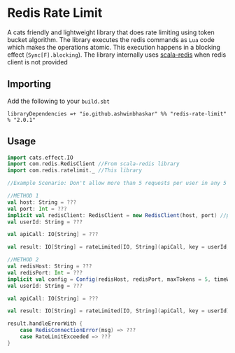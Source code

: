 # Redis Rate Limit
A cats friendly and lightweight library that does rate limiting using token bucket algorithm. The library executes the redis commands as `Lua` code which makes the operations atomic. This execution happens in a blocking effect (`Sync[F].blocking`).  The library internally uses [scala-redis](https://github.com/debasishg/scala-redis) when redis client is not provided

## Importing
Add the following to your `build.sbt`
```
libraryDependencies =+ "io.github.ashwinbhaskar" %% "redis-rate-limit" % "2.0.1"
```

## Usage

```scala
import cats.effect.IO
import com.redis.RedisClient //From scala-redis library
import com.redis.ratelimit._ //This library

//Example Scenario: Don't allow more than 5 requests per user in any 5 second window

//METHOD 1
val host: String = ???
val port: Int = ???
implicit val redisClient: RedisClient = new RedisClient(host, port) //pass your own instance of redis client implicitely
val userId: String = ???

val apiCall: IO[String] = ???

val result: IO[String] = rateLimited[IO, String](apiCall, key = userId, maxTokens = 5, timeWindowInSec = 5)

//METHOD 2
val redisHost: String = ???
val redisPort: Int = ???
implicit val config = Config(redisHost, redisPort, maxTokens = 5, timeWindowInSec = 5)
val userId: String = ???

val apiCall: IO[String] = ???

val result: IO[String] = rateLimited[IO, String](apiCall, key = userId) //internally creates a redis client for the implicit config and keeps it in memory

result.handleErrorWith {
    case RedisConnectionError(msg) => ??? 
    case RateLimitExceeded => ???
}
```


